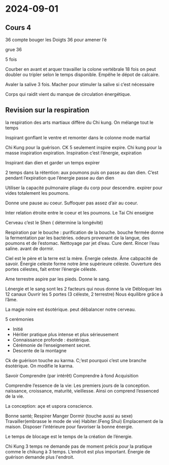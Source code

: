 # 2024-09-01

## Cours 4


36 compte
bouger les Doigts 36 pour amener l’é

grue 36 

5 fois

Courber en avant et arquer travailler la colone vertébrale 18 fois on peut doubler ou tripler selon le temps disponible. Empêhe le dépot de calcaire. 


Avaler la salive 3 fois. Macher pour stimuler la salive si c’est nécessaire

Corps qui raidit vient du manque de circulation énergétique.

## Revision sur la respiration

la respiration des arts martiaux diffère du Chi kung. On mélange tout le temps

Inspirant gonflant le ventre et remonter dans le colonne 
mode martial

Chi Kung pour la guérison. CK 5  seulement inspire expire.  Chi kung pour la masse inspiration  expiration. Inspiration c’est l’énergie, expiration

Inspirant  dan dien  et garder un temps expirer

2 temps dans la rétention: aux poumons  puis on passe au dan dien. C’est pendant l’expiration que l’énergie passe au dan dien 

Utiliser la capacité pulmonaire pliage du corp pour descendre. expirer pour vides totalement les poumons.

Donne une pause au coeur.  Suffoquer pas assez d’air au coeur. 

Inter relation étroite entre le coeur et les poumons. Le Tai Chi enseigne

Cerveau c’est le Shen ( détermine la longévité)

Respiration par le bouche : purification de la bouche. bouche fermée donne la fermentation par les bactéries.  odeurs provenant de la langue, des poumons et de l’estomac. Nettoyage par jet d’eau. Cure dent. 
Rincer l’eau saline. avant de dormir.

Ciel est le père et la terre est la mère. 
Énergie celeste. Âme cabpacité de savoir.  Énergie celeste forme notre âme supérieure céleste.  Ouverture  des portes célestes, fait entrer l’énergie céleste. 

Ame terrestre aspire par les pieds. Donne le sang. 

Lénergie et le sang sont les 2 facteurs qui nous donne la vie
Débloquer les 12 canaux
Ouvrir les 5 portes (3 céleste, 2 terrestre) Nous équilibre grâce à l’âme. 

La magie noire est ésotérique. peut débalancer notre cerveau.

5 cerémonies
- Initié
- Héritier pratique plus intense et plus sérieusement
- Connaissance profonde : ésotérique. 
- Cérémonie de l’enseignement secret.
- Descente de la montagne

Ck de guérison touche au karma. C;’est pourquoi c’est une branche ésotérique. On modifie le karma.

Savoir
Comprendre (par intérêt)
Comprendre à fond
Acquisition


Comprendre l’essence de la vie: Les premiers jours de la conception. naissance, croissance, maturité, vieillesse. Ainsi on comprend l’essenced de la vie. 

La conception: açe et uspora conscience. 

Bonne santé;
Respirer
 Manger
 Dormir (touche aussi au sexe)
 Travailler(embrasse le mode de vie)
 Habiter.(Feng Shui) Emplacement de la maison. Disposer l’intérieure pour favoriser la bonne énergie.

Le temps de blocage est le temps de la création de l’énergie.

Chi Kung 3 temps ne demande pas de moment précis pour la pratique  comme le chikung à 3 temps. L’endroit est plus important.  Énergie de guérison demande plus l'endroit. 